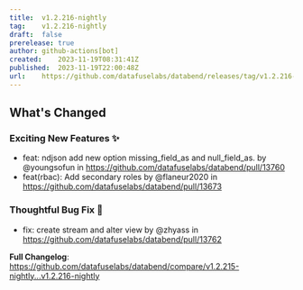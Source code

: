 ```yaml
---
title:	v1.2.216-nightly
tag:	v1.2.216-nightly
draft:	false
prerelease:	true
author:	github-actions[bot]
created:	2023-11-19T08:31:41Z
published:	2023-11-19T22:00:48Z
url:	https://github.com/datafuselabs/databend/releases/tag/v1.2.216-nightly
---
```

<!-- Release notes generated using configuration in .github/release.yml at main -->

## What's Changed
### Exciting New Features ✨
* feat: ndjson add new option missing_field_as and null_field_as. by @youngsofun in https://github.com/datafuselabs/databend/pull/13760
* feat(rbac): Add secondary roles by @flaneur2020 in https://github.com/datafuselabs/databend/pull/13673
### Thoughtful Bug Fix 🔧
* fix: create stream and alter view by @zhyass in https://github.com/datafuselabs/databend/pull/13762


**Full Changelog**: https://github.com/datafuselabs/databend/compare/v1.2.215-nightly...v1.2.216-nightly
